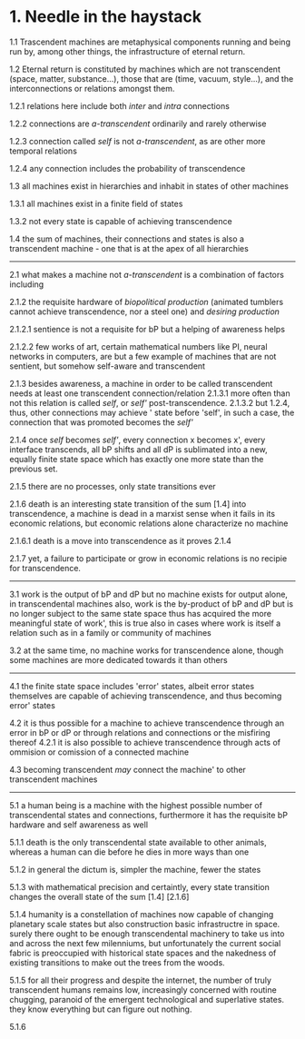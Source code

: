 # 1. Needle in the haystack 

1.1 Trascendent machines are metaphysical components running and being run by, among other things, the infrastructure of eternal return. 


1.2 Eternal return is constituted by machines which are not transcendent (space, matter, substance...), those that are (time, vacuum, style...), and the interconnections or relations amongst them.

1.2.1 relations here include both _inter_ and _intra_ connections

1.2.2 connections are _a-transcendent_ ordinarily and rarely otherwise

1.2.3 connection called _self_ is not _a-transcendent_, as are other more temporal relations 

1.2.4 any connection includes the probability of transcendence 


1.3 all machines exist in hierarchies and inhabit in states of other machines

1.3.1 all machines exist in a finite field of states 

1.3.2 not every state is capable of achieving transcendence


1.4 the sum of machines, their connections and states is also a transcendent machine - one that is at the apex of all hierarchies

--- 

2.1 what makes a machine not _a-transcendent_ is a combination of factors including


2.1.2 the requisite hardware of _biopolitical production_ (animated tumblers cannot achieve transcendence, nor a steel one) and _desiring production_

2.1.2.1 sentience is not a requisite for bP but a helping of awareness helps

2.1.2.2 few works of art, certain mathematical numbers like PI, neural networks in computers, are but a few example of machines that are not sentient, but somehow self-aware and transcendent


2.1.3 besides awareness, a machine in order to be called transcendent needs at least one transcendent connection/relation 
2.1.3.1 more often than not this relation is called _self_, or _self'_ post-transcendence. 
2.1.3.2 but 1.2.4, thus, other connections may achieve ' state before 'self', in such a case, the connection that was promoted becomes the _self'_


2.1.4 once _self_ becomes _self'_, every connection x becomes x', every interface transcends, all bP shifts and all dP is sublimated into a new, equally finite state space which has exactly one more state than the previous set.


2.1.5 there are no processes, only state transitions ever 


2.1.6 death is an interesting state transition of the sum [1.4] into transcendence, a machine is dead in a marxist sense when it fails in its economic relations, but economic relations alone characterize no machine

2.1.6.1 death is a move into transcendence as it proves 2.1.4 


2.1.7 yet, a failure to participate or grow in economic relations is no recipie for transcendence.

---


3.1 work is the output of bP and dP but no machine exists for output alone, in transcendental machines also, work is the by-product of bP and dP but is no longer subject to the same state space thus has acquired the more meaningful state of work', this is true also in cases where work is itself a relation such as in a family or community of machines 


3.2 at the same time, no machine works for transcendence alone, though some machines are more dedicated towards it than others 


---


4.1 the finite state space includes 'error' states, albeit error states themselves are capable of achieving transcendence, and thus becoming error' states


4.2 it is thus possible for a machine to achieve transcendence through an error in bP or dP or through relations and connections or the misfiring thereof 
4.2.1 it is also possible to achieve transcendence through acts of ommision or comission of a connected machine 


4.3 becoming transcendent _may_ connect the machine' to other transcendent machines 


---


5.1 a human being is a machine with the highest possible number of transcendental states and connections, furthermore it has the requisite bP hardware and self awareness as well

5.1.1 death is the only transcendental state available to other animals, whereas a human can die before he dies in more ways than one 

5.1.2 in general the dictum is, simpler the machine, fewer the states 


5.1.3  with mathematical precision and certaintly, every state transition changes the overall state of the sum [1.4] [2.1.6]


5.1.4 humanity is a constellation of machines now capable of changing planetary scale states but also construction basic infrastructre in space. surely there ought to be enough transcendental machinery to take us into and across the next few milenniums, but unfortunately the current social fabric is preoccupied with historical state spaces and the nakedness of existing transitions to make out the trees from the woods.


5.1.5 for all their progress and despite the internet, the number of truly transcendent humans remains low, increasingly concerned with routine chugging, paranoid of the emergent technological and superlative states. they know everything but can figure out nothing.



5.1.6 